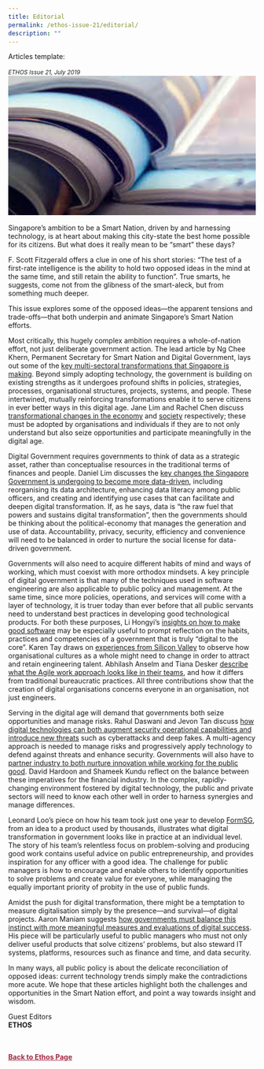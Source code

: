 ```yaml
---
title: Editorial
permalink: /ethos-issue-21/editorial/
description: ""
---
```

Articles template:
<style>

.back a
{
	color: #9f2943;
	font-weight: bold;
}

#banner img
{
	width:100%;
}
	
.author
{
border-bottom: 1px solid black;
margin-top:40px;
padding-bottom:30px;
border-top: 1px solid black;	

}

.author p {
	font-size: 0.9em;
	line-height:24px !important;
	}	

.break
{
   border-top: 1px solid  black;
   border-bottom: 1px solid black;
	 padding:20px;
	text-align:center;
	margin-top:50px;
}
	
.break1
{
font-family: Georgia;
	font-size:20px;
	font-style: italic;
	font-weight: bold;
}

.boxheader {
	color: white !important;
	}	

.containerbox {
	background-color: #B7C9E2;
	border-radius: 10px;
	padding: 5%;
	margin-top: 5%;
	
	}	

li {
	font-size: 15px !important;
	
	}	

</style>

<em><small>ETHOS Issue 21, July 2019</small></em>
<img src="/images/Landing_Banner_Images/editorial_landing.jpg">


<p>Singapore’s ambition to be a Smart Nation, driven by and harnessing technology, is at heart about making this city-state the best home possible for its citizens. But what does it really mean to be “smart” these days?</p>

<p>F. Scott Fitzgerald offers a clue in one of his short stories: “The test of a first-rate intelligence is the ability to hold two opposed ideas in the mind at the same time, and still retain the ability to function”. True smarts, he suggests, come not from the glibness of the smart-aleck, but from something much deeper.</p>

<p>This issue explores some of the opposed ideas—the apparent tensions and trade-offs—that both underpin and animate Singapore’s Smart Nation efforts.</p>

<p>Most critically, this hugely complex ambition requires a whole-of-nation effort, not just deliberate government action. The lead article by Ng Chee Khern, Permanent Secretary for Smart Nation and Digital Government, lays out some of the <a href="digital-government-smart-nation-pursuing-singapore%27s-tech-imperative.html">key multi-sectoral transformations that Singapore is making</a>. Beyond simply adopting technology, the government is building on existing strengths as it undergoes profound shifts in policies, strategies, processes, organisational structures, projects, systems, and people. These intertwined, mutually reinforcing transformations enable it to serve citizens in ever better ways in this digital age. Jane Lim and Rachel Chen discuss <a href="services-4.html"> transformational changes in the economy</a> and <a href="readying-singapore-to-be-a-digital-society.html">society</a> respectively; these must be adopted by organisations and individuals if they are to not only understand but also seize opportunities and participate meaningfully in the digital age.</p>

<p>Digital Government requires governments to think of data as a strategic asset, rather than conceptualise resources in the traditional terms of finances and people. Daniel Lim discusses the <a href="bring-data-in-the-heart-of-digital-government.html"> key changes the Singapore Government is undergoing to become more data-driven</a>, including reorganising its data architecture, enhancing data literacy among public officers, and creating and identifying use cases that can facilitate and deepen digital transformation. If, as he says, data is “the raw fuel that powers and sustains digital transformation”, then the governments should be thinking about the political-economy that manages the generation and use of data. Accountability, privacy, security, efficiency and convenience will need to be balanced in order to nurture the social license for data-driven government.</p>

<p>Governments will also need to acquire different habits of mind and ways of working, which must coexist with more orthodox mindsets. A key principle of digital government is that many of the techniques used in software engineering are also applicable to public policy and management. At the same time, since more policies, operations, and services will come with a layer of technology, it is truer today than ever before that all public servants need to understand best practices in developing good technological products. For both these purposes, Li Hongyi’s <a href="how-to-build-good-software.html"> insights on how to make good software</a> may be especially useful to prompt reflection on the habits, practices and competencies of a government that is truly “digital to the core”. Karen Tay draws on&nbsp;<a href="attracting-tech-talent-start-with-culture-redesign.html">experiences from Silicon Valley</a> to observe how organisational cultures as a whole might need to change in order to attract and retain engineering talent. Abhilash Anselm and Tiana Desker <a href="the-agile-way-of-working.html">describe what the Agile work approach looks like in their teams</a>, and how it differs from traditional bureaucratic practices. All three contributions show that the creation of digital organisations concerns everyone in an organisation, not just engineers.</p>

<p>Serving in the digital age will demand that governments both seize opportunities and manage risks. Rahul Daswani and Jevon Tan discuss <a href="artificial-intelligence-impact-on-public-safety-and-security.html"> how digital technologies can both augment security operational capabilities and introduce new threats</a> such as cyberattacks and deep fakes. A multi-agency approach is needed to manage risks and progressively apply technology to defend against threats and enhance security. Governments will also have to <a href="regulating-digital-technology-real-world-challenges-and-opportunities.html"> partner industry to both nurture innovation while working for the public good</a>. David Hardoon and Shameek Kundu reflect on the balance between these imperatives for the financial industry. In the complex, rapidly-changing environment fostered by digital technology, the public and private sectors will need to know each other well in order to harness synergies and manage differences.</p>

<p>Leonard Loo’s piece on how his team took just one year to develop <a href="formsg-from-idea-to-hit-platform-in-a-year.html"> FormSG</a>, from an idea to a product used by thousands, illustrates what digital transformation in government looks like in practice at an individual level. The story of his team’s relentless focus on problem-solving and producing good work contains useful advice on public entrepreneurship, and provides inspiration for any officer with a good idea. The challenge for public managers is how to encourage and enable others to identify opportunities to solve problems and create value for everyone, while managing the equally important priority of probity in the use of public funds.</p>

<p>Amidst the push for digital transformation, there might be a temptation to measure digitalisation simply by the presence—and survival—of digital projects. Aaron Maniam suggests <a href="what-digital-success-looks-like-measuring-evaluating-government-digitalisation.html"> how governments must balance this instinct with more meaningful measures and evaluations of digital success</a>. His piece will be particularly useful to public managers who must not only deliver useful products that solve citizens’ problems, but also steward IT systems, platforms, resources such as finance and time, and data security.</p>

<p>In many ways, all public policy is about the delicate reconciliation of opposed ideas: current technology trends simply make the contradictions more acute. We hope that these articles highlight both the challenges and opportunities in the Smart Nation effort, and point a way towards insight and wisdom.</p>


<p>Guest Editors
<br>
<strong>ETHOS</strong></p>







<br>
<br>	
<div class="back">
<a href="/ethos/">Back to Ethos Page</a>	
</div>